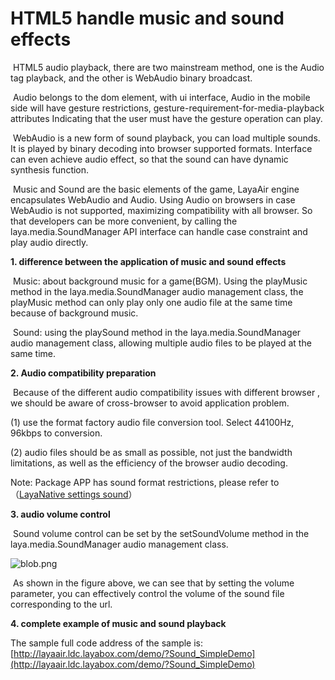 # HTML5 handle music and sound effects


​        HTML5 audio playback, there are two mainstream  method, one is the Audio tag playback, and the other is WebAudio binary broadcast.

​        Audio belongs to the dom element, with ui interface, Audio in the mobile side will have gesture restrictions, gesture-requirement-for-media-playback attributes Indicating that the user must have the gesture operation can play.

​        WebAudio is a new form of sound playback, you can load multiple sounds. It is played by binary decoding into browser supported formats. Interface can even achieve audio effect, so that the sound can have dynamic synthesis function.


​        Music and Sound are the basic elements of the game, LayaAir engine encapsulates WebAudio and Audio. Using Audio on browsers in case WebAudio is not supported, maximizing compatibility with all browser. So that developers can be more convenient, by calling the laya.media.SoundManager API interface can  handle case constraint and play audio directly.


**1. difference between the application of music and sound effects**

​        ​Music: about background music for a game(BGM). Using the playMusic method in the laya.media.SoundManager audio management class, the playMusic method can only play only one audio file at the same time because of background music. 

​        Sound: using the playSound method in the laya.media.SoundManager audio management class, allowing multiple audio files to be played at the same time.

**2.  Audio compatibility preparation**

​        Because of the different audio compatibility issues with different browser ,  we should be aware of cross-browser to avoid application problem.

 (1) use the format factory audio file conversion tool. Select 44100Hz, 96kbps to conversion.

 (2) audio files should be as small as possible, not just the bandwidth limitations, as well as the efficiency of the browser audio decoding.


Note: Package APP has sound format restrictions, please refer to（[LayaNative settings sound](http://xn--layanative__-726s570ami3awq0l7zubi66b/)）

**3.  audio volume control**

​        Sound volume control can be set by the setSoundVolume method in the laya.media.SoundManager audio management class.

![blob.png](http://old.ldc.layabox.com/uploadfile/image/20170110/1484019651349259.png)

​        As shown in the figure above, we can see that by setting the volume parameter, you can effectively control the volume of the sound file corresponding to the url.

**4. complete example of music and sound playback**

The sample full code address of the sample is: [http://layaair.ldc.layabox.com/demo/?Sound_SimpleDemo](http://layaair.ldc.layabox.com/demo/?Sound_SimpleDemo)
